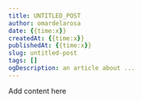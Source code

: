 ```yaml
---
title: UNTITLED_POST
author: omardelarosa
date: {{time:x}}
createdAt: {{time:x}}
publishedAt: {{time:x}}
slug: untitled-post
tags: []
ogDescription: an article about ...
---
```

Add content here